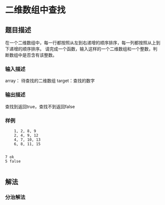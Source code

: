 # 二维数组中查找

## 题目描述

在一个二维数组中，每一行都按照从左到右递增的顺序排序，每一列都按照从上到下递增的顺序排序。
请完成一个函数，输入这样的一个二维数组和一个整数，判断数组中是否含有该整数。

### 输入描述

array： 待查找的二维数组 target：查找的数字

### 输出描述

查找到返回true，查找不到返回false

### 样例
```text
    1, 2, 8, 9
    2, 4, 9, 12
    4, 7, 10, 13
    6, 8, 11, 15
	
```
```text
7 ok
5 false


```

## 解法
### 分治解法



